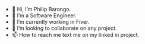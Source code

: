 - 👋 Hi, I’m Philip Barongo.
- 👀 I’m a Software Engineer.
- 🌱 I’m currently working in Fiver.
- 💞️ I’m looking to collaborate on any project.
- 📫 How to reach me text me on my linked in project.

<!---
LegendPhilolo/LegendPhilolo is a ✨ special ✨ repository because its `README.md` (this file) appears on your GitHub profile.
You can click the Preview link to take a look at your changes.
--->
